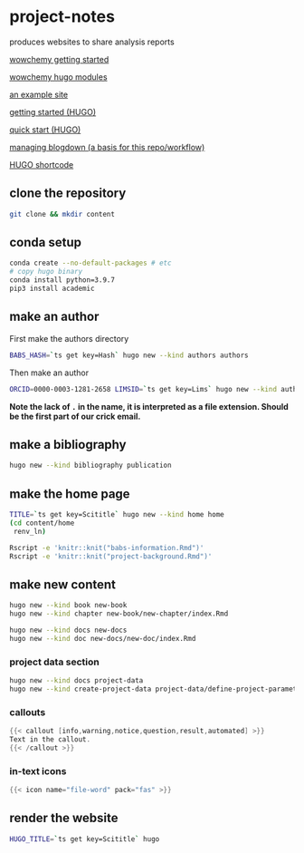 # project-notes

produces websites to share analysis reports

[wowchemy getting started](https://wowchemy.com/docs/getting-started)

[wowchemy hugo modules](https://github.com/wowchemy/wowchemy-hugo-modules)

[an example site](https://github.com/rodrigoalcarazdelaosa/fisiquimicamente)

[getting started (HUGO)](https://gohugo.io/categories/getting-started)

[quick start (HUGO)](https://gohugo.io/getting-started/quick-start)

[managing blogdown (a basis for this repo/workflow)](https://drmowinckels.io/blog/2020-05-25-changing-you-blogdown-workflow)

[HUGO shortcode](https://gohugo.io/content-management/shortcodes)

## clone the repository

```bash
git clone && mkdir content
```

## conda setup

```bash
conda create --no-default-packages # etc
# copy hugo binary
conda install python=3.9.7
pip3 install academic
```

## make an author

First make the authors directory

```bash
BABS_HASH=`ts get key=Hash` hugo new --kind authors authors
```

Then make an author

```bash
ORCID=0000-0003-1281-2658 LIMSID=`ts get key=Lims` hugo new --kind author authors/christopher-barrington
```

__Note the lack of `.` in the name, it is interpreted as a file extension. Should be the first part of our crick email.__

## make a bibliography

```bash
hugo new --kind bibliography publication
````

## make the home page

```bash
TITLE=`ts get key=Scititle` hugo new --kind home home
(cd content/home
 renv_ln)
```

```bash
Rscript -e 'knitr::knit("babs-information.Rmd")'
Rscript -e 'knitr::knit("project-background.Rmd")'
```
## make new content

```bash
hugo new --kind book new-book
hugo new --kind chapter new-book/new-chapter/index.Rmd

hugo new --kind docs new-docs
hugo new --kind doc new-docs/new-doc/index.Rmd
```
### project data section

```bash
hugo new --kind docs project-data
hugo new --kind create-project-data project-data/define-project-parameters/index.Rmd
````
### callouts

```go
{{< callout [info,warning,notice,question,result,automated] >}}
Text in the callout.
{{< /callout >}}
```

### in-text icons

```go
{{< icon name="file-word" pack="fas" >}}
```

## render the website

```bash
HUGO_TITLE=`ts get key=Scititle` hugo
```
